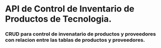 # API de Control de Inventario de Productos de Tecnologia.

### CRUD para control de invenatario de productos y proveedores con relacion entre las tablas de productos y proveedores.
